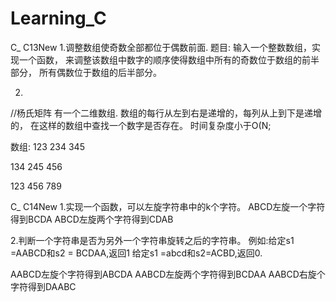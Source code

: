 ﻿# Learning_C
C_ C13New
1.调整数组使奇数全部都位于偶数前面.
题目:
输入一个整数数组，实现一个函数，
来调整该数组中数字的顺序使得数组中所有的奇数位于数组的前半部分，
所有偶数位于数组的后半部分。

2.
//杨氏矩阵
有一个二维数组.
数组的每行从左到右是递增的，每列从上到下是递增的，
在这样的数组中查找一个数字是否存在。
时间复杂度小于O(N;

数组:
123
234
345

134
245
456

123
456
789

C_ C14New
1.实现一个函数，可以左旋字符串中的k个字符。
ABCD左旋一个字符得到BCDA
ABCD左旋两个字符得到CDAB

2.判断一个字符串是否为另外一个字符串旋转之后的字符串。
例如:给定s1 =AABCD和s2 = BCDAA,返回1
给定s1 =abcd和s2=ACBD,返回0.

AABCD左旋个字符得到ABCDA
AABCD左旋两个字符得到BCDAA
AABCD右旋个字符得到DAABC

